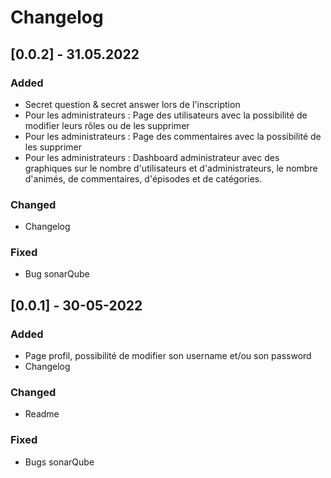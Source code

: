 # Changelog

## [0.0.2] - 31.05.2022
### Added
- Secret question & secret answer lors de l'inscription
- Pour les administrateurs : Page des utilisateurs avec la possibilité de modifier leurs rôles ou de les supprimer
- Pour les administrateurs : Page des commentaires avec la possibilité de les supprimer
- Pour les administrateurs : Dashboard administrateur avec des graphiques sur le nombre d'utilisateurs et d'administrateurs, le nombre d'animés, de commentaires, d'épisodes et de catégories.

### Changed
- Changelog

### Fixed
- Bug sonarQube

## [0.0.1] - 30-05-2022
### Added 
- Page profil, possibilité de modifier son username et/ou son password
- Changelog

### Changed
- Readme

### Fixed
- Bugs sonarQube
